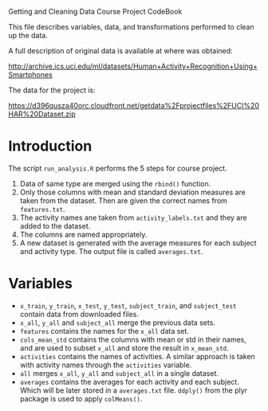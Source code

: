Getting and Cleaning Data Course Project CodeBook

This file describes variables, data, and transformations performed to clean up the data.

A full description of original data is available at where was obtained:

http://archive.ics.uci.edu/ml/datasets/Human+Activity+Recognition+Using+Smartphones

The data for the project is:

https://d396qusza40orc.cloudfront.net/getdata%2Fprojectfiles%2FUCI%20HAR%20Dataset.zip 

# Introduction

The script `run_analysis.R` performs the 5 steps for course project.

1. Data of same type are merged using the `rbind()` function. 
2. Only those columns with mean and standard deviation measures are taken from the dataset. Then are given the correct names from `features.txt`.
3. The activity names ane taken from `activity_labels.txt` and they are added to the dataset.
4. The columns are named appropriately.
5. A new dataset is generated with the average measures for each subject and activity type. The output file is called `averages.txt`.

# Variables

* `x_train`, `y_train`, `x_test`, `y_test`, `subject_train`, and `subject_test` contain data from  downloaded files.
* `x_all`, `y_all` and `subject_all` merge the previous data sets.
* `features` contains the names for the `x_all` data set.
* `cols_mean_std` contains the columns with mean or std in their names, and are used to subset `x_all` and store the result in `x_mean_std`.
* `activities` contains the names of activities. A similar approach is taken with activity names through the `activities` variable.
* `all` merges `x_all`, `y_all` and `subject_all` in a single dataset.
* `averages` contains the averages for each activity and each subject. Which will be later stored in a `averages.txt` file. `ddply()` from the plyr package is used to apply `colMeans()`.

